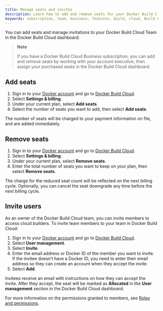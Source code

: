```yaml
---
title: Manage seats and invites
description: Learn how to add and remove seats for your Docker Build Cloud subscription, and invite members to your team.
keywords: subscription, team, business, features, build, cloud, Build Cloud, remote builder, manage users, add seats, remove seats
---
```


You can add seats and manage invitations to your Docker Build Cloud Team in the Docker Build Cloud dashboard.

> **Note**
>
>If you have a Docker Build Cloud Business subscription, you can add and remove seats by working with your account executive, then assign your purchased seats in the Docker Build Cloud dashboard.

## Add seats

1. Sign in to your [Docker account](https://login.docker.com/) and go to [Docker Build Cloud](https://build.docker.com/).
2. Select **Settings & billing**.
3. Under your current plan, select **Add seats**.
4. Select the number of seats you want to add, then select **Add seats**.

The number of seats will be charged to your payment information on file, and are added immediately.

## Remove seats

1. Sign in to your [Docker account](https:/hub.docker.com/login) and go to [Docker Build Cloud](https://build.docker.com/).
2. Select **Settings & billing**.
3. Under your current plan, select **Remove seats**.
4. Enter the total number of seats you want to keep on your plan, then select **Remove seats**.

The charge for the reduced seat count will be reflected on the next billing cycle. Optionally, you can cancel the seat downgrade any time before the next billing cycle.

## Invite users

As an owner of the Docker Build Cloud team, you can invite members to access cloud builders. To invite team members to your team in Docker Build Cloud:

1. Sign in to your [Docker account](https:/hub.docker.com/login) and go to [Docker Build Cloud](https://build.docker.com/).
2. Select **User management**.
3. Select **Invite**.
4. Enter the email address or Docker ID of the member you want to invite. If the invitee doesn’t have a Docker ID, you need to enter their email address so they can create an account when they accept the invite.
5. Select **Add**.

Invitees receive an email with instructions on how they can accept the invite. After they accept, the seat will be marked as **Allocated** in the **User management** section in the Docker Build Cloud dashboard.

For more information on the permissions granted to members, see [Roles and permissions](/security/for-admins/roles-and-permissions#docker-build-cloud).
